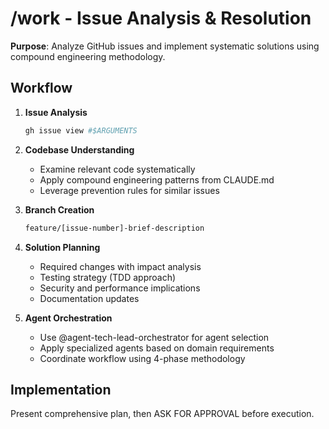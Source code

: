 # /work - Issue Analysis & Resolution

**Purpose**: Analyze GitHub issues and implement systematic solutions using compound engineering methodology.

## Workflow

1. **Issue Analysis**
   ```bash
   gh issue view #$ARGUMENTS
   ```

2. **Codebase Understanding**
   - Examine relevant code systematically
   - Apply compound engineering patterns from CLAUDE.md
   - Leverage prevention rules for similar issues

3. **Branch Creation**
   ```bash
   feature/[issue-number]-brief-description
   ```

4. **Solution Planning**
   - Required changes with impact analysis
   - Testing strategy (TDD approach)
   - Security and performance implications
   - Documentation updates

5. **Agent Orchestration**
   - Use @agent-tech-lead-orchestrator for agent selection
   - Apply specialized agents based on domain requirements
   - Coordinate workflow using 4-phase methodology

## Implementation

Present comprehensive plan, then ASK FOR APPROVAL before execution.

